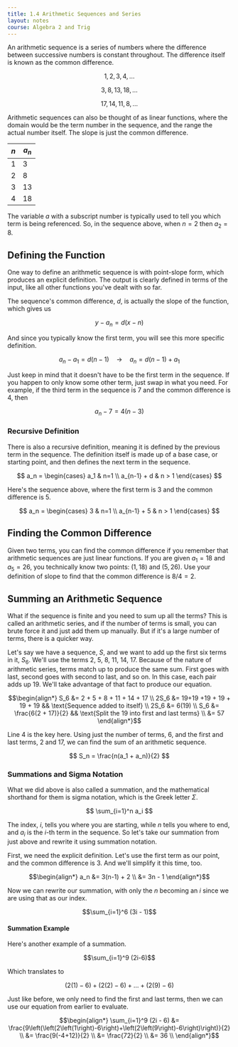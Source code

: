 ```yaml
---
title: 1.4 Arithmetic Sequences and Series
layout: notes
course: Algebra 2 and Trig
---
```


An arithmetic sequence is a series of numbers where the difference between successive numbers is constant throughout. The difference itself is known as the common difference.

$$ 1, 2, 3, 4, \dots$$

$$ 3, 8, 13, 18, \dots $$

$$ 17, 14, 11, 8, \dots $$

Arithmetic sequences can also be thought of as linear functions, where the domain would be the term number in the sequence, and the range the actual number itself. The slope is just the common difference.

| $n$ | $a_n$ |
|-----|--------|
| 1   | 3      |
| 2   | 8      |
| 3   | 13     |
| 4   | 18     |

The variable $a$ with a subscript number is typically used to tell you which term is being referenced. So, in the sequence above, when $n=2$ then $a_2=8$.

## Defining the Function

One way to define an arithmetic sequence is with point-slope form, which produces an explicit definition. The output is clearly defined in terms of the input, like all other functions you've dealt with so far.

The sequence's common difference, $d$, is actually the slope of the function, which gives us

$$ y - a_n = d(x - n) $$

And since you typically know the first term, you will see this more specific definition.

$$ a_n - a_1 = d(n - 1) \quad \rightarrow \quad a_n = d(n - 1) + a_1$$

Just keep in mind that it doesn't have to be the first term in the sequence. If you happen to only know some other term, just swap in what you need. For example, if the third term in the sequence is 7 and the common difference is 4, then

$$ a_n - 7 = 4(n - 3) $$

### Recursive Definition

There is also a recursive definition, meaning it is defined by the previous term in the sequence. The definition itself is made up of a base case, or starting point, and then defines the next term in the sequence.

$$ a_n = \begin{cases}
    a_1         & n=1 \\
    a_{n-1} + d & n > 1
\end{cases} $$

Here's the sequence above, where the first term is 3 and the common difference is 5.

$$ a_n = \begin{cases}
    3         & n=1 \\
    a_{n-1} + 5 & n > 1
\end{cases} $$

## Finding the Common Difference

Given two terms, you can find the common difference if you remember that arithmetic sequences are just linear functions. If you are given $a_1=18$ and $a_5=26$, you technically know two points: $(1,18)$ and $(5,26)$. Use your definition of slope to find that the common difference is $8/4 = 2$.

## Summing an Arithmetic Sequence

What if the sequence is finite and you need to sum up all the terms? This is called an arithmetic series, and if the number of terms is small, you can brute force it and just add them up manually. But if it's a large number of terms, there is a quicker way.

Let's say we have a sequence, $S$, and we want to add up the first six terms in it, $S_6$. We'll use the terms 2, 5, 8, 11, 14, 17. Because of the nature of arithmetic series, terms match up to produce the same sum. First goes with last, second goes with second to last, and so on. In this case, each pair adds up 19. We'll take advantage of that fact to produce our equation.

$$\begin{align*}
 S_6 &= 2 + 5 + 8 + 11 + 14 + 17 \\
2S_6 &= 19+19 +19 + 19 + 19 + 19 && \text{Sequence added to itself} \\
2S_6 &= 6(19) \\
 S_6 &= \frac{6(2 + 17)}{2}      && \text{Split the 19 into first and last terms} \\
     &= 57
\end{align*}$$

Line 4 is the key here. Using just the number of terms, 6, and the first and last terms, 2 and 17, we can find the sum of an arithmetic sequence.

$$ S_n = \frac{n(a_1 + a_n)}{2}  $$

### Summations and Sigma Notation

What we did above is also called a summation, and the mathematical shorthand for them is sigma notation, which is the Greek letter $\Sigma$.

$$ \sum_{i=1}^n a_i $$

The index, $i$, tells you where you are starting, while $n$ tells you where to end, and $a_i$ is the $i$-th term in the sequence. So let's take our summation from just above and rewrite it using summation notation.

First, we need the explicit definition. Let's use the first term as our point, and the common difference is 3. And we'll simplify it this time, too.

$$\begin{align*}
a_n &= 3(n-1) + 2 \\
    &= 3n - 1
\end{align*}$$

Now we can rewrite our summation, with only the $n$ becoming an $i$ since we are using that as our index.

$$\sum_{i=1}^6 (3i - 1)$$

#### Summation Example

Here's another example of a summation.

$$\sum_{i=1}^9 (2i-6)$$

Which translates to

$$\left(2\left(1\right)-6\right) + \left(2\left(2\right)-6\right) + \dots + \left(2\left(9\right)-6\right)$$

Just like before, we only need to find the first and last terms, then we can use our equation from earlier to evaluate.

$$\begin{align*}
\sum_{i=1}^9 (2i - 6) &= \frac{9\left(\left(2\left(1\right)-6\right)+\left(2\left(9\right)-6\right)\right)}{2} \\
                      &= \frac{9(-4+12)}{2} \\
                      &= \frac{72}{2} \\
                      &= 36 \\
\end{align*}$$
